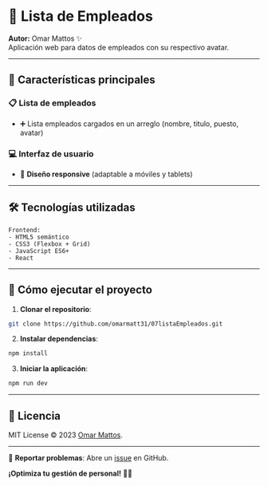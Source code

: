# 👥 **Lista de Empleados**  

**Autor:** Omar Mattos ✨  
Aplicación web para datos de empleados con su respectivo avatar.  

---

## 🌟 **Características principales**  

### 📋 **Lista de empleados**  
- ➕ Lista empleados cargados en un arreglo (nombre, titulo, puesto, avatar)  

### 💻 **Interfaz de usuario**  
- 📱 **Diseño responsive** (adaptable a móviles y tablets)    

---

## 🛠️ **Tecnologías utilizadas**  

```plaintext
Frontend:
- HTML5 semántico
- CSS3 (Flexbox + Grid)
- JavaScript ES6+
- React
```

---

## 🚀 **Cómo ejecutar el proyecto**  

1. **Clonar el repositorio**:  
```bash
git clone https://github.com/omarmatt31/07listaEmpleados.git
```

2. **Instalar dependencias**:  
```bash
npm install
```

3. **Iniciar la aplicación**:  
```bash
npm run dev
```
---

## 📜 **Licencia**  

MIT License © 2023 [Omar Mattos](https://github.com/omarmatt31).  

---
 

🐞 **Reportar problemas**: Abre un [issue](https://github.com/omarmatt31/07listaEmpleados/issues) en GitHub.  

**¡Optimiza tu gestión de personal!** 👔💼